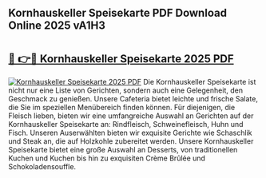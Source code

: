 ## Kornhauskeller Speisekarte PDF Download Online 2025 vA1H3

# <h2><a href="http://gc8aaw7.nevu.top/?p=Kornhauskeller+Speisekarte">🔗 👉🔴 Kornhauskeller Speisekarte 2025 PDF</a></h2>

[![Kornhauskeller Speisekarte 2025 PDF](https://i.imgur.com/dBaPXMq.png)](http://gc8aaw7.nevu.top/?p=Kornhauskeller+Speisekarte)
Die Kornhauskeller Speisekarte ist nicht nur eine Liste von Gerichten, sondern auch eine Gelegenheit, den Geschmack zu genießen. Unsere Cafeteria bietet leichte und frische Salate, die Sie im speziellen Menübereich finden können. Für diejenigen, die Fleisch lieben, bieten wir eine umfangreiche Auswahl an Gerichten auf der Kornhauskeller Speisekarte an: Rindfleisch, Schweinefleisch, Huhn und Fisch. Unseren Auserwählten bieten wir exquisite Gerichte wie Schaschlik und Steak an, die auf Holzkohle zubereitet werden. Unsere Kornhauskeller Speisekarte bietet eine große Auswahl an Desserts, von traditionellen Kuchen und Kuchen bis hin zu exquisiten Crème Brûlée und Schokoladensouffle.
